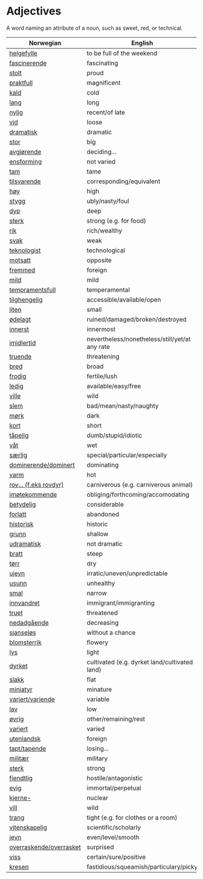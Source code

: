 # Adjectives

A word naming an attribute of a noun, such as sweet, red, or technical.

| Norwegian | English |
| --- | --- |
| [helgefylle](https://www.ordnett.no/search?language=no&phrase=helgefylle) | to be full of the weekend |
| [fascinerende](https://www.ordnett.no/search?language=no&phrase=fascinerende) | fascinating |
| [stolt](https://www.ordnett.no/search?language=no&phrase=stolt) | proud |
| [praktfull](https://www.ordnett.no/search?language=no&phrase=praktfull) | magnificent |
| [kald](https://www.ordnett.no/search?language=no&phrase=kald) | cold |
| [lang](https://www.ordnett.no/search?language=no&phrase=lang) | long |
| [nylig](https://www.ordnett.no/search?language=no&phrase=nylig) | recent/of late |
| [vid](https://www.ordnett.no/search?language=no&phrase=vid) | loose |
| [dramatisk](https://www.ordnett.no/search?language=no&phrase=dramatisk) | dramatic |
| [stor](https://www.ordnett.no/search?language=no&phrase=stor) | big |
| [avgjørende](https://www.ordnett.no/search?language=no&phrase=avgjørende) | deciding... |
| [ensforming](https://www.ordnett.no/search?language=no&phrase=ensforming) | not varied |
| [tam](https://www.ordnett.no/search?language=no&phrase=tam) | tame |
| [tilsvarende](https://www.ordnett.no/search?language=no&phrase=tilsvarende) | corresponding/equivalent |
| [høy](https://www.ordnett.no/search?language=no&phrase=høy) | high |
| [stygg](https://www.ordnett.no/search?language=no&phrase=stygg) | ubly/nasty/foul |
| [dyp](https://www.ordnett.no/search?language=no&phrase=dyp) | deep |
| [sterk](https://www.ordnett.no/search?language=no&phrase=sterk) | strong (e.g. for food) |
| [rik](https://www.ordnett.no/search?language=no&phrase=rik) | rich/wealthy |
| [svak](https://www.ordnett.no/search?language=no&phrase=svak) | weak |
| [teknologist](https://www.ordnett.no/search?language=no&phrase=teknologist) | technological |
| [motsatt](https://www.ordnett.no/search?language=no&phrase=motsatt) | opposite |
| [fremmed](https://www.ordnett.no/search?language=no&phrase=fremmed) | foreign |
| [mild](https://www.ordnett.no/search?language=no&phrase=mild) | mild |
| [tempramentsfull](https://www.ordnett.no/search?language=no&phrase=tempramentsfull) | temperamental |
| [tilghengelig](https://www.ordnett.no/search?language=no&phrase=tilghengelig) | accessible/available/open |
| [liten](https://www.ordnett.no/search?language=no&phrase=liten) | small |
| [ødelagt](https://www.ordnett.no/search?language=no&phrase=ødelagt) | ruined/damaged/broken/destroyed |
| [innerst](https://www.ordnett.no/search?language=no&phrase=innerst) | innermost |
| [imidlertid](https://www.ordnett.no/search?language=no&phrase=imidlertid) | nevertheless/nonetheless/still/yet/at any rate |
| [truende](https://www.ordnett.no/search?language=no&phrase=truende) | threatening |
| [bred](https://www.ordnett.no/search?language=no&phrase=bred) | broad |
| [frodig](https://www.ordnett.no/search?language=no&phrase=frodig) | fertile/lush |
| [ledig](https://www.ordnett.no/search?language=no&phrase=ledig) | available/easy/free |
| [ville](https://www.ordnett.no/search?language=no&phrase=ville) | wild |
| [slem](https://www.ordnett.no/search?language=no&phrase=slem) | bad/mean/nasty/naughty |
| [mørk](https://www.ordnett.no/search?language=no&phrase=mørk) | dark |
| [kort](https://www.ordnett.no/search?language=no&phrase=kort) | short |
| [tåpelig](https://www.ordnett.no/search?language=no&phrase=tåpelig) | dumb/stupid/idiotic |
| [våt](https://www.ordnett.no/search?language=no&phrase=våt) | wet |
| [særlig](https://www.ordnett.no/search?language=no&phrase=særlig) | special/particular/especially |
| [dominerende/dominert](https://www.ordnett.no/search?language=no&phrase=dominerende/dominert) | dominating |
| [varm](https://www.ordnett.no/search?language=no&phrase=varm) | hot |
| [rov... (f.eks rovdyr)](https://www.ordnett.no/search?language=no&phrase=rov...%20(f.eks%20rovdyr)) | carniverous (e.g. carniverous animal) |
| [imøtekommende](https://www.ordnett.no/search?language=no&phrase=imøtekommende) | obliging/forthcoming/accomodating |
| [betydelig](https://www.ordnett.no/search?language=no&phrase=betydelig) | considerable |
| [forlatt](https://www.ordnett.no/search?language=no&phrase=forlatt) | abandoned |
| [historisk](https://www.ordnett.no/search?language=no&phrase=historisk) | historic |
| [grunn](https://www.ordnett.no/search?language=no&phrase=grunn) | shallow |
| [udramatisk](https://www.ordnett.no/search?language=no&phrase=udramatisk) | not dramatic |
| [bratt](https://www.ordnett.no/search?language=no&phrase=bratt) | steep |
| [tørr](https://www.ordnett.no/search?language=no&phrase=tørr) | dry |
| [ujevn](https://www.ordnett.no/search?language=no&phrase=ujevn) | irratic/uneven/unpredictable |
| [usunn](https://www.ordnett.no/search?language=no&phrase=usunn) | unhealthy |
| [smal](https://www.ordnett.no/search?language=no&phrase=smal) | narrow |
| [innvandret](https://www.ordnett.no/search?language=no&phrase=innvandret) | immigrant/immigranting |
| [truet](https://www.ordnett.no/search?language=no&phrase=truet) | threatened |
| [nedadgående](https://www.ordnett.no/search?language=no&phrase=nedadgående) | decreasing |
| [sjanseløs](https://www.ordnett.no/search?language=no&phrase=sjanseløs) | without a chance |
| [blomsterrik](https://www.ordnett.no/search?language=no&phrase=blomsterrik) | flowery |
| [lys](https://www.ordnett.no/search?language=no&phrase=lys) | light |
| [dyrket](https://www.ordnett.no/search?language=no&phrase=dyrket) | cultivated (e.g. dyrket land/cultivated land) |
| [slakk](https://www.ordnett.no/search?language=no&phrase=slakk) | flat |
| [miniatyr](https://www.ordnett.no/search?language=no&phrase=miniatyr) | minature |
| [variert/variende](https://www.ordnett.no/search?language=no&phrase=variert/variende) | variable |
| [lav](https://www.ordnett.no/search?language=no&phrase=lav) | low |
| [øvrig](https://www.ordnett.no/search?language=no&phrase=øvrig) | other/remaining/rest |
| [variert](https://www.ordnett.no/search?language=no&phrase=variert) | varied |
| [utenlandsk](https://www.ordnett.no/search?language=no&phrase=utenlandsk) | foreign |
| [tapt/tapende](https://www.ordnett.no/search?language=no&phrase=tapt/tapende) | losing... |
| [militær](https://www.ordnett.no/search?language=no&phrase=militær) | military |
| [sterk](https://www.ordnett.no/search?language=no&phrase=sterk) | strong |
| [fiendtlig](https://www.ordnett.no/search?language=no&phrase=fiendtlig) | hostile/antagonistic |
| [evig](https://www.ordnett.no/search?language=no&phrase=evig) | immortal/perpetual |
| [kjerne-](https://www.ordnett.no/search?language=no&phrase=kjerne-) | nuclear |
| [vill](https://www.ordnett.no/search?language=no&phrase=vill) | wild |
| [trang](https://www.ordnett.no/search?language=no&phrase=trang) | tight (e.g. for clothes or a room) |
| [vitenskapelig](https://www.ordnett.no/search?language=no&phrase=vitenskapelig) | scientific/scholarly |
| [jevn](https://www.ordnett.no/search?language=no&phrase=jevn) | even/level/smooth |
| [overraskende/overrasket](https://www.ordnett.no/search?language=no&phrase=overraskende/overrasket) | surprised |
| [viss](https://www.ordnett.no/search?language=no&phrase=viss) | certain/sure/positive |
| [kresen](https://www.ordnett.no/search?language=no&phrase=kresen) | fastidious/squeamish/particulary/picky |

